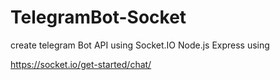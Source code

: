 # TelegramBot-Socket
create telegram Bot API using Socket.IO Node.js Express using 

https://socket.io/get-started/chat/